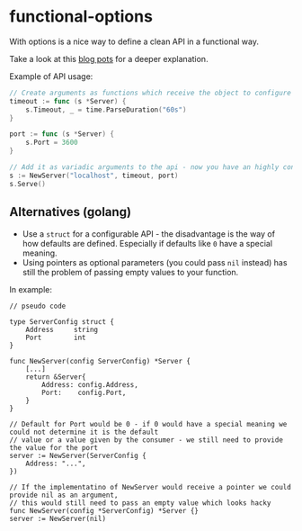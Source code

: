# functional-options

With options is a nice way to define a clean API in a functional way. 

Take a look at this [blog pots](https://dave.cheney.net/2014/10/17/functional-options-for-friendly-apis) for a deeper explanation.

Example of API usage:

```go
// Create arguments as functions which receive the object to configure as a reference and modify it
timeout := func (s *Server) {
    s.Timeout, _ = time.ParseDuration("60s")
}

port := func (s *Server) {
    s.Port = 3600
}

// Add it as variadic arguments to the api - now you have an highly configurable API
s := NewServer("localhost", timeout, port)
s.Serve()
```

## Alternatives (golang)

 - Use a `struct` for a configurable API - the disadvantage is the way of how defaults are defined. Especially if defaults like `0` have a special meaning.
 - Using pointers as optional parameters (you could pass `nil` instead) has still the problem of passing empty values to your function.
 
In example: 

```
// pseudo code

type ServerConfig struct {
    Address     string
    Port        int
}

func NewServer(config ServerConfig) *Server {
    [...]
    return &Server{
        Address: config.Address,
        Port:    config.Port,
    } 
}

// Default for Port would be 0 - if 0 would have a special meaning we could not determine it is the default
// value or a value given by the consumer - we still need to provide the value for the port 
server := NewServer(ServerConfig {
    Address: "...",
})

// If the implementatino of NewServer would receive a pointer we could provide nil as an argument,
// this would still need to pass an empty value which looks hacky
func NewServer(config *ServerConfig) *Server {}
server := NewServer(nil)
```

